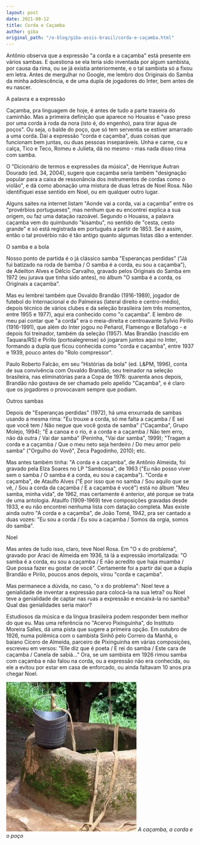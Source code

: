```yaml
---
layout: post
date: 2021-08-12
title: Corda e Caçamba
author: giba
original_path: "/o-blog/giba-assis-brasil/corda-e-caçamba.html"
---
```


Antônio observa que a expressão "a corda e a caçamba" está presente em vários sambas. E questiona se ela teria sido inventada por algum sambista, por causa da rima, ou se já existia anteriormente, e o tal sambista só a fixou em letra. Antes de mergulhar no Google, me lembro dos Originais do Samba da minha adolescência, e de uma dupla de jogadores do Inter, bem antes de eu nascer.

A palavra e a expressão

Caçamba, pra linguagem de hoje, é antes de tudo a parte traseira do caminhão. Mas a primeira definição que aparece no Houaiss é "vaso preso por uma corda à roda da nora (isto é, do engenho), para tirar água de poços". Ou seja, o balde do poço, que só tem serventia se estiver amarrado a uma corda. Daí a expressão "corda e caçamba", duas coisas que funcionam bem juntas, ou duas pessoas inseparáveis. Unha e carne, cu e calça, Tico e Teco, Romeu e Julieta, dá no mesmo - mas nada disso rima com samba.

O "Dicionário de termos e expressões da música", de Henrique Autran Dourado (ed. 34, 2004), sugere que caçamba seria também "designação popular para a caixa de ressonância dos instrumentos de cordas como o violão", e dá como abonação uma mistura de duas letras de Noel Rosa. Não identifiquei esse sentido em Noel, ou em qualquer outro lugar.

Alguns saites na internet listam "Aonde vai a corda, vai a caçamba" entre os "provérbios portugueses", mas nenhum que eu encontrei explica a sua origem, ou faz uma datação razoável. Segundo o Houaiss, a palavra caçamba vem do quimbundo "kisambu", no sentido de "cesta, cesto grande" e só está registrada em português a partir de 1853. Se é assim, então o tal provérbio não é tão antigo quanto algumas listas dão a entender.

O samba e a bola

Nosso ponto de partida é o já clássico samba "Esperanças perdidas" ("Já fui batizado na roda de bamba / O samba é a corda, eu sou a caçamba"), de Adeilton Alves e Délcio Carvalho, gravado pelos Originais do Samba em 1972 (eu jurava que tinha sido antes), no álbum "O samba é a corda, os Originais a caçamba".

Mas eu lembrei também que Osvaldo Brandão (1916-1989), jogador de futebol do Internacional e do Palmeiras (lateral direito e centro-médio), depois técnico de vários clubes e da seleção brasileira (em três momentos, entre 1955 e 1977), aqui era conhecido como "o caçamba". E lembro de meu pai contar que "a corda" era o meia-direita e centroavante Sylvio Pirillo (1916-1991), que além do Inter jogou no Peñarol, Flamengo e Botafogo - e depois foi treinador, também da seleção (1957). Mas Brandão (nascido em Taquara/RS) e Pirillo (portoalegrense) só jogaram juntos aqui no Inter, formando a dupla que ficou conhecida como "corda e caçamba", entre 1937 e 1939, pouco antes do "Rolo compressor".

Paulo Roberto Falcão, em seu "Histórias da bola" (ed. L&PM, 1996), conta de sua convivência com Osvaldo Brandão, seu treinador na seleção brasileira, nas eliminatórias para a Copa de 1978: quarenta anos depois, Brandão não gostava de ser chamado pelo apelido "Caçamba", e é claro que os jogadores o provocavam sempre que podiam.

Outros sambas

Depois de "Esperanças perdidas" (1972), há uma enxurrada de sambas usando a mesma rima: "Eu trouxe a corda, só me falta a caçamba / E sei que você tem / Não negue que você gosta de samba" ("Caçamba", Grupo Molejo, 1994); "É a canoa e o rio, é a corda e a caçamba / Não tem erro, não dá outra / Vai dar samba" (Peninha, "Vai dar samba", 1999); "Tragam a corda e a caçamba / Que o meu neto seja herdeiro / Do meu amor pelo samba" ("Orgulho do Vovô", Zeca Pagodinho, 2010); etc.

Mas antes também tinha: "A corda e a caçamba", de Antônio Almeida, foi gravado pela Elza Soares no LP "Sambossa", de 1963 ("Eu não posso viver sem o samba / O samba é a corda, eu sou a caçamba"). "Corda e caçamba", de Ataulfo Alves ("É por isso que no samba / Sou aquilo que se vê, / Sou a corda da caçamba / E a caçamba é você") está no álbum "Meu samba, minha vida", de 1962, mas certamente é anterior, até porque se trata de uma antologia. Ataulfo (1909-1969) teve composições gravadas desde 1933, e eu não encontrei nenhuma lista com datação completa. Mas existe ainda outro "A corda e a caçamba", de João Tomé, 1942, pra ser cantado a duas vozes: "Eu sou a corda / Eu sou a caçamba / Somos da orgia, somos do samba".

Noel

Mas antes de tudo isso, claro, teve Noel Rosa. Em "O x do problema", gravado por Araci de Almeida em 1936, tá lá a expressão imortalizada: "O samba é a corda, eu sou a caçamba / E não acredito que haja muamba / Que possa fazer eu gostar de você". Certamente foi a partir daí que a dupla Brandão e Pirilo, poucos anos depois, virou "corda e caçamba".

Mas permanece a dúvida, no caso, "o x do problema": Noel teve a genialidade de inventar a expressão para colocá-la na sua letra? ou Noel teve a genialidade de captar nas ruas a expressão e encaixá-la no samba? Qual das genialidades seria maior?

Estudiosos da música e da língua brasileira podem responder bem melhor do que eu. Mas uma referência no "Acervo Pixinguinha", do Instituto Moreira Salles, dá uma pista que sugere a primeira opção. Em outubro de 1926, numa polêmica com o sambista Sinhô pelo Correio da Manhã, o baiano Cícero de Almeida, parceiro de Pixinguinha em várias composições, escreveu em versos: "Elle diz que é poeta / E rei do samba / Este cara de caçamba / Canela de sabiá..." Ora, se um sambista em 1926 rimou samba com caçamba e não falou na corda, ou a expressão não era conhecida, ou ele a evitou por estar em casa de enforcado, ou ainda faltavam 10 anos pra chegar Noel.

![](/uploads/cacamba.jpg)
_A caçamba, a corda e o poço_

